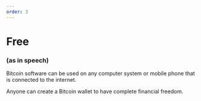 ```yaml
---
order: 3
---
```


# Free

### (as in speech)

Bitcoin software can be used on any computer system or mobile phone that is connected to the internet.

Anyone can create a Bitcoin wallet to have complete financial freedom.